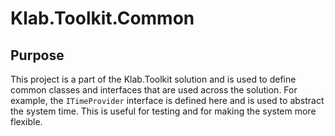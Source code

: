 # Klab.Toolkit.Common

## Purpose

This project is a part of the Klab.Toolkit solution and is used to define common classes and interfaces that are used across the solution. For example, the `ITimeProvider` interface is defined here and is used to abstract the system time. This is useful for testing and for making the system more flexible.
